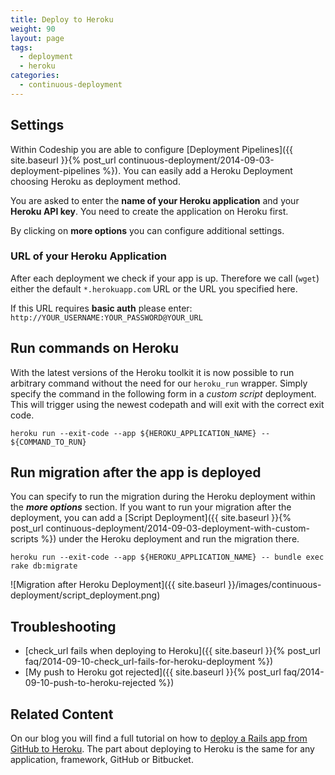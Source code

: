 ```yaml
---
title: Deploy to Heroku
weight: 90
layout: page
tags:
  - deployment
  - heroku
categories:
  - continuous-deployment
---
```

## Settings
Within Codeship you are able to configure [Deployment Pipelines]({{ site.baseurl }}{% post_url continuous-deployment/2014-09-03-deployment-pipelines %}). You can easily add a Heroku Deployment choosing Heroku as deployment method.

You are asked to enter the **name of your Heroku application** and your **Heroku API key**. You need to create the application on Heroku first.

By clicking on **more options** you can configure additional settings.

### URL of your Heroku Application
After each deployment we check if your app is up. Therefore we call (`wget`) either the default `*.herokuapp.com` URL or the URL you specified here.

If this URL requires **basic auth** please enter: `http://YOUR_USERNAME:YOUR_PASSWORD@YOUR_URL`

## Run commands on Heroku
With the latest versions of the Heroku toolkit it is now possible to run arbitrary command without the need for our `heroku_run` wrapper. Simply specify the command in the following form in a *custom script* deployment. This will trigger using the newest codepath and will exit with the correct exit code.

```shell
heroku run --exit-code --app ${HEROKU_APPLICATION_NAME} -- ${COMMAND_TO_RUN}
```

## Run migration after the app is deployed
You can specify to run the migration during the Heroku deployment within the ***more options*** section. If you want to run your migration after the deployment, you can add a [Script Deployment]({{ site.baseurl }}{% post_url continuous-deployment/2014-09-03-deployment-with-custom-scripts %}) under the Heroku deployment and run the migration there.

```shell
heroku run --exit-code --app ${HEROKU_APPLICATION_NAME} -- bundle exec rake db:migrate
```

![Migration after Heroku Deployment]({{ site.baseurl }}/images/continuous-deployment/script_deployment.png)

## Troubleshooting
- [check_url fails when deploying to Heroku]({{ site.baseurl }}{% post_url faq/2014-09-10-check_url-fails-for-heroku-deployment %})
- [My push to Heroku got rejected]({{ site.baseurl }}{% post_url faq/2014-09-10-push-to-heroku-rejected %})

## Related Content
On our blog you will find a full tutorial on how to [deploy a Rails app from GitHub to Heroku](http://blog.codeship.com/github-heroku-rails-deployment/).
The part about deploying to Heroku is the same for any application, framework, GitHub or Bitbucket.

